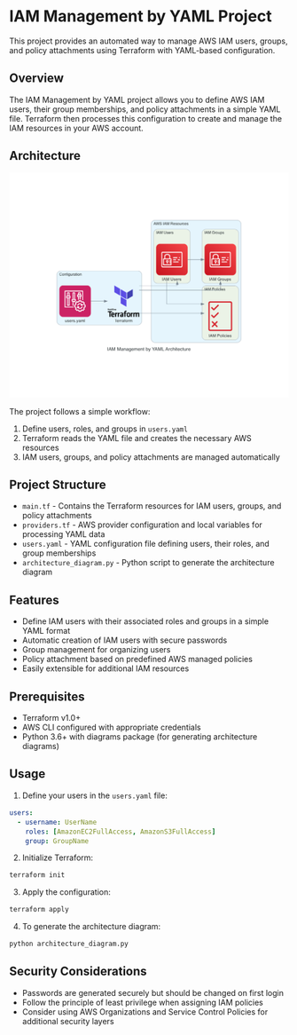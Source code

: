 # IAM Management by YAML Project

This project provides an automated way to manage AWS IAM users, groups, and policy attachments using Terraform with YAML-based configuration.

## Overview

The IAM Management by YAML project allows you to define AWS IAM users, their group memberships, and policy attachments in a simple YAML file. Terraform then processes this configuration to create and manage the IAM resources in your AWS account.

## Architecture

![Architecture Diagram](./iam_management_by_yaml_architecture.png)

The project follows a simple workflow:
1. Define users, roles, and groups in `users.yaml`
2. Terraform reads the YAML file and creates the necessary AWS resources
3. IAM users, groups, and policy attachments are managed automatically

## Project Structure

- `main.tf` - Contains the Terraform resources for IAM users, groups, and policy attachments
- `providers.tf` - AWS provider configuration and local variables for processing YAML data
- `users.yaml` - YAML configuration file defining users, their roles, and group memberships
- `architecture_diagram.py` - Python script to generate the architecture diagram

## Features

- Define IAM users with their associated roles and groups in a simple YAML format
- Automatic creation of IAM users with secure passwords
- Group management for organizing users
- Policy attachment based on predefined AWS managed policies
- Easily extensible for additional IAM resources

## Prerequisites

- Terraform v1.0+
- AWS CLI configured with appropriate credentials
- Python 3.6+ with diagrams package (for generating architecture diagrams)

## Usage

1. Define your users in the `users.yaml` file:
```yaml
users:
  - username: UserName
    roles: [AmazonEC2FullAccess, AmazonS3FullAccess]
    group: GroupName
```

2. Initialize Terraform:
```bash
terraform init
```

3. Apply the configuration:
```bash
terraform apply
```

4. To generate the architecture diagram:
```bash
python architecture_diagram.py
```

## Security Considerations

- Passwords are generated securely but should be changed on first login
- Follow the principle of least privilege when assigning IAM policies
- Consider using AWS Organizations and Service Control Policies for additional security layers

